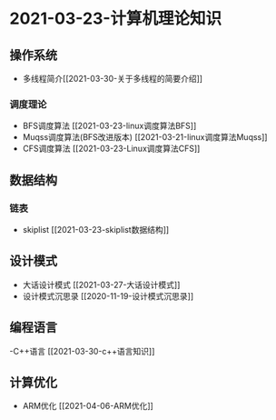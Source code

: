 # 2021-03-23-计算机理论知识





## 操作系统

- 多线程简介[[2021-03-30-关于多线程的简要介绍]]



### 调度理论



- BFS调度算法 [[2021-03-23-linux调度算法BFS]]
- Muqss调度算法(BFS改进版本) [[2021-03-21-linux调度算法Muqss]]
- CFS调度算法  [[2021-03-23-Linux调度算法CFS]]





## 数据结构



### 链表



- skiplist [[2021-03-23-skiplist数据结构]]





## 设计模式

- 大话设计模式 [[2021-03-27-大话设计模式]]
- 设计模式沉思录 [[2020-11-19-设计模式沉思录]]


## 编程语言

-C++语言 [[2021-03-30-c++语言知识]]




## 计算优化
- ARM优化 [[2021-04-06-ARM优化]]